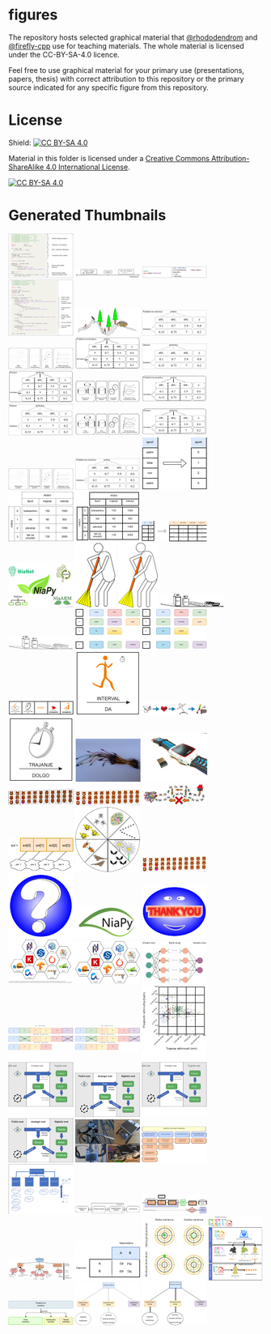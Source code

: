 # figures

The repository hosts selected graphical material that [@rhododendrom](https://github.com/rhododendrom) and [@firefly-cpp](https://github.com/firefly-cpp) use for
teaching materials. The whole material is licensed under the CC-BY-SA-4.0 licence.

Feel free to use graphical material for your primary use (presentations,
papers, thesis) with correct attribution to this repository or the
primary source indicated for any specific figure from this repository.

# License

Shield: [![CC BY-SA 4.0][cc-by-sa-shield]][cc-by-sa]

Material in this folder is licensed under a
[Creative Commons Attribution-ShareAlike 4.0 International License][cc-by-sa].

[![CC BY-SA 4.0][cc-by-sa-image]][cc-by-sa]

[cc-by-sa]: http://creativecommons.org/licenses/by-sa/4.0/
[cc-by-sa-image]: https://licensebuttons.net/l/by-sa/4.0/88x31.png
[cc-by-sa-shield]: https://img.shields.io/badge/License-CC%20BY--SA%204.0-lightgrey.svg


# Generated Thumbnails
![yesod-frameworkhello_yesod](/image_thumbnails/png_hello_yesod_thumb.png)
![yesod-frameworkpopularnost-haskell](/image_thumbnails/png_popularnost-haskell_thumb.png)
![yesod-frameworkhello_world](/image_thumbnails/png_hello_world_thumb.png)
![yesod-frameworkgradniki](/image_thumbnails/png_gradniki_thumb.png)
![data-miningrudar](/image_thumbnails/png_rudar_thumb.png)
![DM_stepsAtribut_Instanca](/image_thumbnails/png_Atribut_Instanca_thumb.png)
![DM_stepsDM_steps](/image_thumbnails/png_DM_steps_thumb.png)
![DM_stepsAtribut_Instanca_missing_data](/image_thumbnails/pdf_Atribut_Instanca_missing_data_thumb.png)
![DM_stepsAtributte_Instance](/image_thumbnails/png_Atributte_Instance_thumb.png)
![DM_stepsAtributte_Instance_missing_data](/image_thumbnails/pdf_Atributte_Instance_missing_data_thumb.png)
![DM_stepsDM_steps_slo](/image_thumbnails/pdf_DM_steps_slo_thumb.png)
![DM_stepsAtribut_Instanca](/image_thumbnails/pdf_Atribut_Instanca_thumb.png)
![DM_stepsAtrribut_Instance_missing_data](/image_thumbnails/png_Atrribut_Instance_missing_data_thumb.png)
![DM_stepsDM_steps](/image_thumbnails/pdf_DM_steps_thumb.png)
![DM_stepsAtributte_Instance](/image_thumbnails/pdf_Atributte_Instance_thumb.png)
![DM_stepsDM_steps_slo](/image_thumbnails/png_DM_steps_slo_thumb.png)
![DM_stepsAtribut_Instanca_missing_data](/image_thumbnails/png_Atribut_Instanca_missing_data_thumb.png)
![preprocessingordinal-encoding](/image_thumbnails/pdf_ordinal-encoding_thumb.png)
![preprocessingVrstice_stolpci](/image_thumbnails/png_Vrstice_stolpci_thumb.png)
![preprocessingVrstice_stolpci](/image_thumbnails/pdf_Vrstice_stolpci_thumb.png)
![preprocessingone-hot-encoding](/image_thumbnails/pdf_one-hot-encoding_thumb.png)
![nialogosNiaLogos](/image_thumbnails/png_NiaLogos_thumb.png)
![data-cleaningCiscenje_podatkov](/image_thumbnails/pdf_Ciscenje_podatkov_thumb.png)
![data-cleaningCiscenje_podatkov](/image_thumbnails/png_Ciscenje_podatkov_thumb.png)
![association-rule-miningARM_store](/image_thumbnails/pdf_ARM_store_thumb.png)
![association-rule-miningARM_store](/image_thumbnails/png_ARM_store_thumb.png)
![association-rule-miningtransakcijska_baza](/image_thumbnails/pdf_transakcijska_baza_thumb.png)
![association-rule-miningtransaction-database](/image_thumbnails/pdf_transaction-database_thumb.png)
![data-mining-in-sportglyph_example](/image_thumbnails/pdf_glyph_example_thumb.png)
![data-mining-in-sportpismenka-interval](/image_thumbnails/pdf_pismenka-interval_thumb.png)
![data-mining-in-sportheart-rate-monitor-to-data-mining-evolution](/image_thumbnails/pdf_heart-rate-monitor-to-data-mining-evolution_thumb.png)
![data-mining-in-sportpismenka-trajanje](/image_thumbnails/pdf_pismenka-trajanje_thumb.png)
![hardwarejumper-wires](/image_thumbnails/jpg_jumper-wires_thumb.png)
![hardwaresmart_watch_and_ant+](/image_thumbnails/jpg_smart_watch_and_ant+_thumb.png)
![nature-inspired-algorithmsnatural_evolution_bears](/image_thumbnails/pdf_natural_evolution_bears_thumb.png)
![nature-inspired-algorithmsnatural_evolution_bears_small](/image_thumbnails/png_natural_evolution_bears_small_thumb.png)
![nature-inspired-algorithmsants](/image_thumbnails/pdf_ants_thumb.png)
![nature-inspired-algorithmsmapping](/image_thumbnails/pdf_mapping_thumb.png)
![nature-inspired-algorithmsring4](/image_thumbnails/pdf_ring4_thumb.png)
![nature-inspired-algorithmsnatural_evolution_bears](/image_thumbnails/png_natural_evolution_bears_thumb.png)
![othervprasaj](/image_thumbnails/pdf_vprasaj_thumb.png)
![otherniapy_logo](/image_thumbnails/png_niapy_logo_thumb.png)
![otherhvala](/image_thumbnails/pdf_hvala_thumb.png)
![otherPortaliInSistemiZnanja_logotipi](/image_thumbnails/pdf_PortaliInSistemiZnanja_logotipi_thumb.png)
![otherPortaliInSistemiZnanja_logotipi_no_attribution](/image_thumbnails/pdf_PortaliInSistemiZnanja_logotipi_no_attribution_thumb.png)
![neural-networknevronska-mreza-primer](/image_thumbnails/pdf_nevronska-mreza-primer_thumb.png)
![feature-selectionfeature-selection](/image_thumbnails/pdf_feature-selection_thumb.png)
![feature-selectionizbira-znacilnic](/image_thumbnails/pdf_izbira-znacilnic_thumb.png)
![clusteringprimer-grucenje-sport](/image_thumbnails/pdf_primer-grucenje-sport_thumb.png)
![model-ENdigital-twin-model](/image_thumbnails/svg_digital-twin-model_thumb.png)
![model-ENdigital-twin-model](/image_thumbnails/png_digital-twin-model_thumb.png)
![model-SIdigital-twin-model](/image_thumbnails/svg_digital-twin-model_thumb.png)
![model-SIdigital-twin-model](/image_thumbnails/png_digital-twin-model_thumb.png)
![artificial-sport-trainerast-monitor](/image_thumbnails/jpg_ast-monitor_thumb.png)
![artificial-sport-trainerast-outline-1](/image_thumbnails/pdf_ast-outline-1_thumb.png)
![artificial-sport-trainerast-diagram-1](/image_thumbnails/pdf_ast-diagram-1_thumb.png)
![sicevovod](/image_thumbnails/pdf_cevovod_thumb.png)
![siautoml](/image_thumbnails/pdf_automl_thumb.png)
![siniaaml](/image_thumbnails/pdf_niaaml_thumb.png)
![classificationmetrike](/image_thumbnails/pdf_metrike_thumb.png)
![classificationVariancaPristranskost](/image_thumbnails/pdf_VariancaPristranskost_thumb.png)
![classificationMnozicaUcnaValidacijskaTestna](/image_thumbnails/pdf_MnozicaUcnaValidacijskaTestna_thumb.png)
![classificationPodatkovnaUcnaValidacijskaTestnaMnozica](/image_thumbnails/pdf_PodatkovnaUcnaValidacijskaTestnaMnozica_thumb.png)
![classificationpodrocja-strojnega-ucenja](/image_thumbnails/png_podrocja-strojnega-ucenja_thumb.png)
![classificationpodrocja-strojnega-ucenja](/image_thumbnails/pdf_podrocja-strojnega-ucenja_thumb.png)
